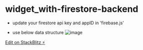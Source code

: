 # widget_with-firestore-backend

* update your firestore api key and appID in 'firebase.js'

* use below data structure 
![image](https://user-images.githubusercontent.com/103897412/203536362-e40d979b-247f-48d0-bd92-9dc39ce4a000.png)


[Edit on StackBlitz ⚡️](https://stackblitz.com/edit/web-platform-4dglas)
